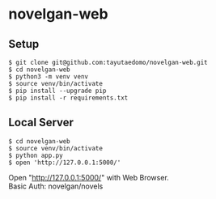 # novelgan-web

## Setup
```
$ git clone git@github.com:tayutaedomo/novelgan-web.git
$ cd novelgan-web
$ python3 -m venv venv
$ source venv/bin/activate
$ pip install --upgrade pip
$ pip install -r requirements.txt
```

## Local Server
```
$ cd novelgan-web
$ source venv/bin/activate
$ python app.py
$ open 'http://127.0.0.1:5000/'
```
Open "http://127.0.0.1:5000/" with Web Browser.  
Basic Auth: novelgan/novels

